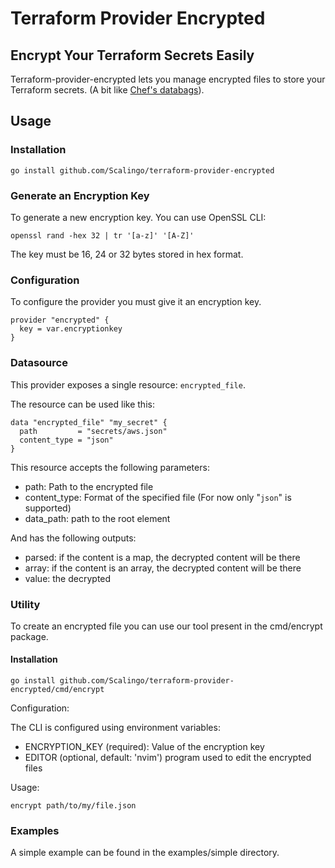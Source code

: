 # Terraform Provider Encrypted

## Encrypt Your Terraform Secrets Easily

Terraform-provider-encrypted lets you manage encrypted files to store your Terraform secrets. (A bit like [Chef's databags](https://docs.chef.io/data_bags/#encrypt-a-data-bag-item)).

## Usage

### Installation

```
go install github.com/Scalingo/terraform-provider-encrypted
```

### Generate an Encryption Key

To generate a new encryption key. You can use OpenSSL CLI:

```
openssl rand -hex 32 | tr '[a-z]' '[A-Z]'
```

The key must be 16, 24 or 32 bytes stored in hex format.

### Configuration

To configure the provider you must give it an encryption key.

```
provider "encrypted" {
  key = var.encryptionkey
}
```

### Datasource

This provider exposes a single resource: `encrypted_file`.

The resource can be used like this:


```
data "encrypted_file" "my_secret" {
  path         = "secrets/aws.json"
  content_type = "json"
}
```

This resource accepts the following parameters:

* path: Path to the encrypted file
* content_type: Format of the specified file (For now only "`json`" is supported)
* data_path: path to the root element

And has the following outputs:

* parsed: if the content is a map, the decrypted content will be there
* array: if the content is an array, the decrypted content will be there
* value: the decrypted

### Utility

To create an encrypted file you can use our tool present in the cmd/encrypt package.

#### Installation

```
go install github.com/Scalingo/terraform-provider-encrypted/cmd/encrypt
```

Configuration:

The CLI is configured using environment variables:

* ENCRYPTION_KEY (required): Value of the encryption key
* EDITOR (optional, default: 'nvim') program used to edit the encrypted files

Usage:

```
encrypt path/to/my/file.json
```

### Examples

A simple example can be found in the examples/simple directory.
